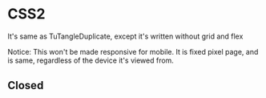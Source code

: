 # CSS2
It's same as TuTangleDuplicate, except it's written without grid and flex

Notice: 
This won't be made responsive for mobile.
It is fixed pixel page, and is same, regardless of the device it's viewed from.

Closed
--
